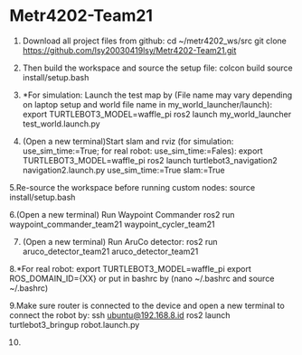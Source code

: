 # Metr4202-Team21
1. Download all project files from github:
cd ~/metr4202_ws/src
git clone https://github.com/lsy20030419lsy/Metr4202-Team21.git

2. Then build the workspace and source the setup file:
colcon build
source install/setup.bash

3. *For simulation: Launch the test map by (File name may vary depending on laptop setup and world file name in my_world_launcher/launch): 
export TURTLEBOT3_MODEL=waffle_pi
ros2 launch my_world_launcher test_world.launch.py

4. (Open a new terminal)Start slam and rviz (for simulation: use_sim_time:=True; for real robot: use_sim_time:=Fales):
export TURTLEBOT3_MODEL=waffle_pi
ros2 launch turtlebot3_navigation2 navigation2.launch.py use_sim_time:=True slam:=True

5.Re-source the workspace before running custom nodes:
source install/setup.bash 

6.(Open a new terminal) Run Waypoint Commander
ros2 run waypoint_commander_team21 waypoint_cycler_team21

7. (Open a new terminal) Run AruCo detector:
ros2 run aruco_detector_team21 aruco_detector_team21

8.*For real robot:
export TURTLEBOT3_MODEL=waffle_pi
export ROS_DOMAIN_ID={XX}
or put in bashrc by (nano ~/.bashrc and source ~/.bashrc)

9.Make sure router is connected to the device and open a new terminal to connect the robot by:
ssh ubuntu@192.168.8.id
ros2 launch turtlebot3_bringup robot.launch.py

10.








